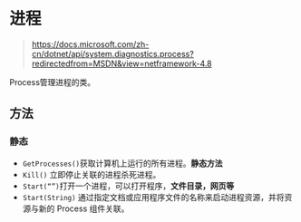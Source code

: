 # 进程

> https://docs.microsoft.com/zh-cn/dotnet/api/system.diagnostics.process?redirectedfrom=MSDN&view=netframework-4.8

Process管理进程的类。

## 方法

### 静态

- `GetProcesses()`获取计算机上运行的所有进程。**静态方法**
- `Kill()` 立即停止关联的进程杀死进程。
- `Start(“”)`打开一个进程，可以打开程序，**文件目录，网页等**
- `Start(String)` 通过指定文档或应用程序文件的名称来启动进程资源，并将资源与新的 Process 组件关联。